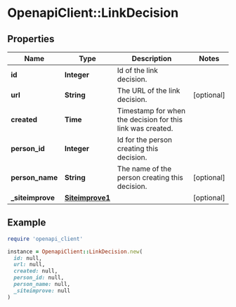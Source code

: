 # OpenapiClient::LinkDecision

## Properties

| Name | Type | Description | Notes |
| ---- | ---- | ----------- | ----- |
| **id** | **Integer** | Id of the link decision. |  |
| **url** | **String** | The URL of the link decision. | [optional] |
| **created** | **Time** | Timestamp for when the decision for this link was created. |  |
| **person_id** | **Integer** | Id for the person creating this decision. |  |
| **person_name** | **String** | The name of the person creating this decision. | [optional] |
| **_siteimprove** | [**Siteimprove1**](Siteimprove1.md) |  | [optional] |

## Example

```ruby
require 'openapi_client'

instance = OpenapiClient::LinkDecision.new(
  id: null,
  url: null,
  created: null,
  person_id: null,
  person_name: null,
  _siteimprove: null
)
```


